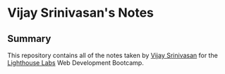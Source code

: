 # Vijay Srinivasan's Notes

## Summary

This repository contains all of the notes taken by [Vijay Srinivasan](https://github.com/gitvijayy) for the [Lighthouse Labs](https://lighthouselabs.ca/) Web Development Bootcamp.
